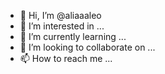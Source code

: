 - 👋 Hi, I’m @aliaaaleo
- 👀 I’m interested in ...
- 🌱 I’m currently learning ...
- 💞️ I’m looking to collaborate on ...
- 📫 How to reach me ...

<!---
aliaaaleo/aliaaaleo is a ✨ special ✨ repository because its `README.md` (this file) appears on your GitHub profile.
You can click the Preview link to take a look at your changes.
--->
